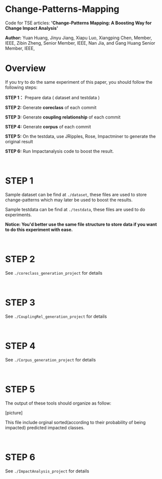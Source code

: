 # Change-Patterns-Mapping
Code for TSE articles: **'Change-Patterns Mapping: A Boosting Way for Change Impact Analysis'**

**Author:** Yuan Huang, Jinyu Jiang, Xiapu Luo, Xiangping Chen, Member, IEEE, Zibin Zheng, Senior
Member, IEEE, Nan Jia, and Gang Huang Senior Member, IEEE,


# Overview 
If you try to do the same experiment of this paper, you should follow the following steps:

**STEP 1：** Prepare data ( dataset and testdata )

**STEP 2:** Generate **coreclass** of each commit

**STEP 3:** Generate **coupling relationship** of each commit

**STEP 4:** Generate **corpus** of each commit

**STEP 5:** On the testdata, use JRipples, Rose, Impactminer to generate the original result

**STEP 6:** Run Impactanalysis code to boost the result.

<br/>

# STEP 1
Sample dataset can be find at `./dataset`, these files are used to store change-patterns which may later be used to boost the results.

Sample testdata can be find at `./testdata`, these files are used to do experiments.

**Notice: You'd better use the same file structure to store data if you want to do this experiment with ease.**


<br/>

# STEP 2
See `./coreclass_generation_project` for details

<br/>

# STEP 3
See `./CouplingRel_generation_project` for details

<br/>

# STEP 4
See `./Corpus_generation_project` for details


<br/>

# STEP 5
The output of these tools should organize as follow: 

[picture]

This file include orginal sorted(according to their probability of being impacted) predicted impacted classes.

<br/>

# STEP 6
See `./ImpactAnalysis_project` for details 